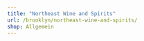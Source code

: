 ```yaml
---
title: "Northeast Wine and Spirits"
url: /brooklyn/northeast-wine-and-spirits/
shop: Allgemein
---
```

